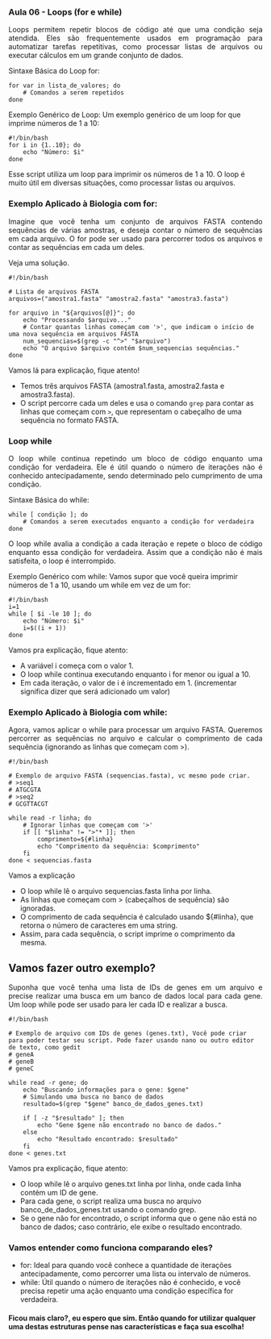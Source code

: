 ### Aula 06 - Loops (for e while)
<p align="justify">Loops permitem repetir blocos de código até que uma condição seja atendida. Eles são frequentemente usados em programação para automatizar tarefas repetitivas, como processar listas de arquivos ou executar cálculos em um grande conjunto de dados.</p>

Sintaxe Básica do Loop for:

```
for var in lista_de_valores; do
    # Comandos a serem repetidos
done
```
Exemplo Genérico de Loop:
Um exemplo genérico de um loop for que imprime números de 1 a 10:

```
#!/bin/bash
for i in {1..10}; do
    echo "Número: $i"
done
```
Esse script utiliza um loop para imprimir os números de 1 a 10. O loop é muito útil em diversas situações, como processar listas ou arquivos.

### Exemplo Aplicado à Biologia com for:
<p align="justify">Imagine que você tenha um conjunto de arquivos FASTA contendo sequências de várias amostras, e deseja contar o número de sequências em cada arquivo. O for pode ser usado para percorrer todos os arquivos e contar as sequências em cada um deles.</p>
Veja uma solução.

```
#!/bin/bash

# Lista de arquivos FASTA
arquivos=("amostra1.fasta" "amostra2.fasta" "amostra3.fasta")

for arquivo in "${arquivos[@]}"; do
    echo "Processando $arquivo..."
    # Contar quantas linhas começam com '>', que indicam o início de uma nova sequência em arquivos FASTA
    num_sequencias=$(grep -c "^>" "$arquivo")
    echo "O arquivo $arquivo contém $num_sequencias sequências."
done
```
Vamos lá para explicação, fique atento!
- Temos três arquivos FASTA (amostra1.fasta, amostra2.fasta e amostra3.fasta).
- O script percorre cada um deles e usa o comando `grep` para contar as linhas que começam com `>`, que representam o cabeçalho de uma sequência no formato FASTA.

### Loop while
<p align="justify">O loop while continua repetindo um bloco de código enquanto uma condição for verdadeira. Ele é útil quando o número de iterações não é conhecido antecipadamente, sendo determinado pelo cumprimento de uma condição.</p>

Sintaxe Básica do while:

```
while [ condição ]; do
    # Comandos a serem executados enquanto a condição for verdadeira
done
```
<p align="justify">O loop while avalia a condição a cada iteração e repete o bloco de código enquanto essa condição for verdadeira. Assim que a condição não é mais satisfeita, o loop é interrompido.</p>

Exemplo Genérico com while:
Vamos supor que você queira imprimir números de 1 a 10, usando um while em vez de um for:

```
#!/bin/bash
i=1
while [ $i -le 10 ]; do
    echo "Número: $i"
    i=$((i + 1))
done
```
Vamos pra explicação, fique atento: 
- A variável i começa com o valor 1.
- O loop while continua executando enquanto i for menor ou igual a 10.
- Em cada iteração, o valor de i é incrementado em 1. (incrementar significa dizer que será adicionado um valor)

### Exemplo Aplicado à Biologia com while:
<p align="justify">Agora, vamos aplicar o while para processar um arquivo FASTA. Queremos percorrer as sequências no arquivo e calcular o comprimento de cada sequência (ignorando as linhas que começam com >).</p>

```
#!/bin/bash

# Exemplo de arquivo FASTA (sequencias.fasta), vc mesmo pode criar.
# >seq1
# ATGCGTA
# >seq2
# GCGTTACGT

while read -r linha; do
    # Ignorar linhas que começam com '>'
    if [[ "$linha" != ">"* ]]; then
        comprimento=${#linha}
        echo "Comprimento da sequência: $comprimento"
    fi
done < sequencias.fasta
```
Vamos a explicação
- O loop while lê o arquivo sequencias.fasta linha por linha.
- As linhas que começam com > (cabeçalhos de sequência) são ignoradas.
- O comprimento de cada sequência é calculado usando ${#linha}, que retorna o número de caracteres em uma string.
- Assim, para cada sequência, o script imprime o comprimento da mesma.

## Vamos fazer outro exemplo?
<p align="justify">Suponha que você tenha uma lista de IDs de genes em um arquivo e precise realizar uma busca em um banco de dados local para cada gene. Um loop while pode ser usado para ler cada ID e realizar a busca.</p>

```
#!/bin/bash

# Exemplo de arquivo com IDs de genes (genes.txt), Você pode criar para poder testar seu script. Pode fazer usando nano ou outro editor de texto, como gedit
# geneA
# geneB
# geneC

while read -r gene; do
    echo "Buscando informações para o gene: $gene"
    # Simulando uma busca no banco de dados
    resultado=$(grep "$gene" banco_de_dados_genes.txt)
    
    if [ -z "$resultado" ]; then
        echo "Gene $gene não encontrado no banco de dados."
    else
        echo "Resultado encontrado: $resultado"
    fi
done < genes.txt
```
Vamos pra explicação, fique atento:
- O loop while lê o arquivo genes.txt linha por linha, onde cada linha contém um ID de gene.
- Para cada gene, o script realiza uma busca no arquivo banco_de_dados_genes.txt usando o comando grep.
- Se o gene não for encontrado, o script informa que o gene não está no banco de dados; caso contrário, ele exibe o resultado encontrado.

### Vamos entender como funciona comparando eles?

- for: Ideal para quando você conhece a quantidade de iterações antecipadamente, como percorrer uma lista ou intervalo de números.
- while: Útil quando o número de iterações não é conhecido, e você precisa repetir uma ação enquanto uma condição específica for verdadeira.

#### Ficou mais claro?, eu espero que sim. Então quando for utilizar qualquer uma destas estruturas pense nas características e faça sua escolha!
